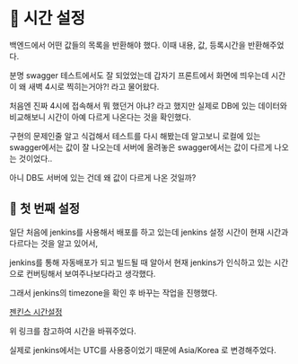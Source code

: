 # :monocle_face: 시간 설정

백엔드에서 어떤 값들의 목록을 반환해야 했다. 이때 내용, 값, 등록시간을 반환해주었다.

분명 swagger 테스트에서도 잘 되었었는데 갑자기 프론트에서 화면에 띄우는데 시간이 왜 새벽 4시로 찍히는거야?! 라고 물어왔다.

처음엔 진짜 4시에 접속해서 뭐 했던거 아냐? 라고 했지만 실제로 DB에 있는 데이터와 비교해보니 시간이 아예 다르게 나온다는 것을 확인했다.

구현의 문제인줄 알고 식겁해서 테스트를 다시 해봤는데 알고보니 로컬에 있는 swagger에서는 값이 잘 나오는데 서버에 올려놓은 swagger에서는 값이 다르게 나오는 것이었다..

아니 DB도 서버에 있는 건데 왜 값이 다르게 나온 것일까?


## :thread: 첫 번째 설정

일단 처음에 jenkins를 사용해서 배포를 하고 있는데 jenkins 설정 시간이 현재 시간과 다르다는 것을 알고 있어서, 

jenkins를 통해 자동배포가 되고 빌드될 때 알아서 현재 jenkins가 인식하고 있는 시간으로 컨버팅해서 보여주나보다라고 생각했다.

그래서 jenkins의 timezone을 확인 후 바꾸는 작업을 진행했다.

[젠킨스 시간설정](https://timevoyage.tistory.com/147)

위 링크를 참고하여 시간을 바꿔주었다.

실제로 jenkins에서는 UTC를 사용중이었기 때문에 Asia/Korea 로 변경해주었다.



